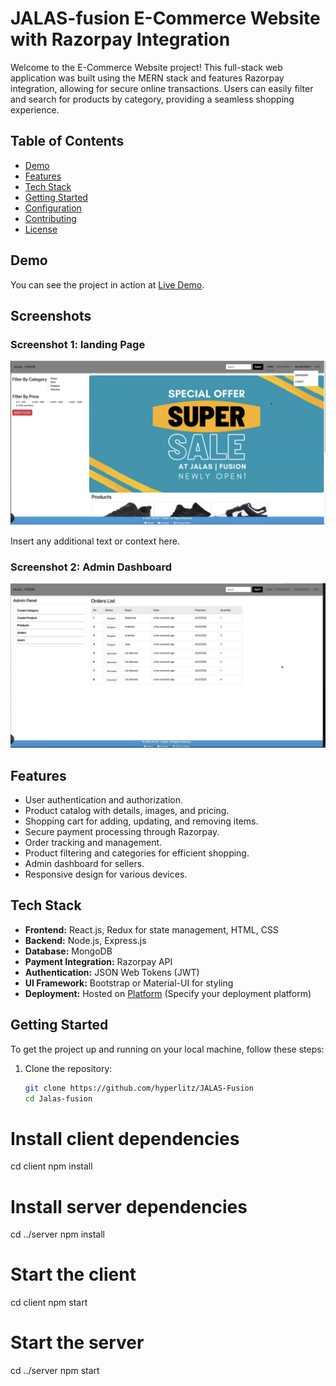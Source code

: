 # JALAS-fusion E-Commerce Website with Razorpay Integration 

Welcome to the E-Commerce Website project! This full-stack web application was built using the MERN stack and features Razorpay integration, allowing for secure online transactions. Users can easily filter and search for products by category, providing a seamless shopping experience.

## Table of Contents
- [Demo](#demo)
- [Features](#features)
- [Tech Stack](#tech-stack)
- [Getting Started](#getting-started)
- [Configuration](#configuration)
- [Contributing](#contributing)
- [License](#license)

## Demo

You can see the project in action at [Live Demo](your_live_demo_screenshot_link).

## Screenshots

### Screenshot 1: landing Page
![Screenshot 1](./images/Screnshot1.png)

Insert any additional text or context here.

### Screenshot 2: Admin Dashboard
![Screenshot 2](./images/orderlist.png)


## Features

- User authentication and authorization.
- Product catalog with details, images, and pricing.
- Shopping cart for adding, updating, and removing items.
- Secure payment processing through Razorpay.
- Order tracking and management.
- Product filtering and categories for efficient shopping.
- Admin dashboard for sellers.
- Responsive design for various devices.

## Tech Stack

- **Frontend:** React.js, Redux for state management, HTML, CSS
- **Backend:** Node.js, Express.js
- **Database:** MongoDB
- **Payment Integration:** Razorpay API
- **Authentication:** JSON Web Tokens (JWT)
- **UI Framework:** Bootstrap or Material-UI for styling
- **Deployment:** Hosted on [Platform]() (Specify your deployment platform)

## Getting Started

To get the project up and running on your local machine, follow these steps:

1. Clone the repository:
   ```bash
   git clone https://github.com/hyperlitz/JALAS-Fusion
   cd Jalas-fusion

# Install client dependencies
cd client
npm install

# Install server dependencies
cd ../server
npm install
# Start the client
cd client
npm start

# Start the server
cd ../server
npm start